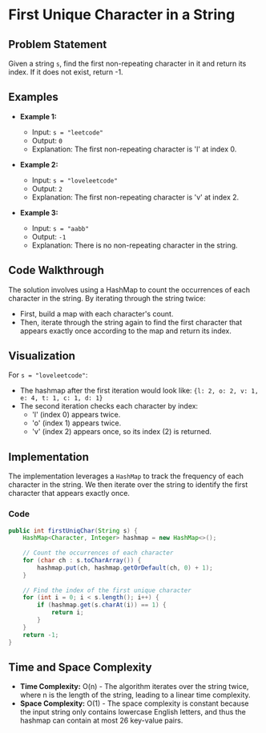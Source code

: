 # First Unique Character in a String

## Problem Statement

Given a string `s`, find the first non-repeating character in it and return its index. If it does not exist, return -1.

## Examples

- **Example 1:**
  - Input: `s = "leetcode"`
  - Output: `0`
  - Explanation: The first non-repeating character is 'l' at index 0.

- **Example 2:**
  - Input: `s = "loveleetcode"`
  - Output: `2`
  - Explanation: The first non-repeating character is 'v' at index 2.

- **Example 3:**
  - Input: `s = "aabb"`
  - Output: `-1`
  - Explanation: There is no non-repeating character in the string.

## Code Walkthrough

The solution involves using a HashMap to count the occurrences of each character in the string. By iterating through the string twice:
- First, build a map with each character's count.
- Then, iterate through the string again to find the first character that appears exactly once according to the map and return its index.

## Visualization

For `s = "loveleetcode"`:
- The hashmap after the first iteration would look like: `{l: 2, o: 2, v: 1, e: 4, t: 1, c: 1, d: 1}`
- The second iteration checks each character by index:
  - 'l' (index 0) appears twice.
  - 'o' (index 1) appears twice.
  - 'v' (index 2) appears once, so its index (2) is returned.

## Implementation

The implementation leverages a `HashMap` to track the frequency of each character in the string. We then iterate over the string to identify the first character that appears exactly once.

### Code

```java
public int firstUniqChar(String s) {
    HashMap<Character, Integer> hashmap = new HashMap<>();
    
    // Count the occurrences of each character
    for (char ch : s.toCharArray()) {
        hashmap.put(ch, hashmap.getOrDefault(ch, 0) + 1);
    }
    
    // Find the index of the first unique character
    for (int i = 0; i < s.length(); i++) {
        if (hashmap.get(s.charAt(i)) == 1) {
            return i;
        }
    }
    return -1;
}
```

## Time and Space Complexity

- **Time Complexity:** O(n) - The algorithm iterates over the string twice, where n is the length of the string, leading to a linear time complexity.
- **Space Complexity:** O(1) - The space complexity is constant because the input string only contains lowercase English letters, and thus the hashmap can contain at most 26 key-value pairs.